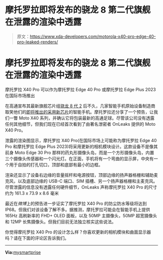 # 摩托罗拉即将发布的骁龙 8 第二代旗舰在泄露的渲染中透露

> 原文：<https://www.xda-developers.com/motorola-x40-pro-edge-40-pro-leaked-renders/>

# 摩托罗拉即将发布的骁龙 8 第二代旗舰在泄露的渲染中透露

摩托罗拉 X40 Pro 可以作为摩托罗拉 Edge 40 Pro 或摩托罗拉 Edge Plus 2023 在国际市场推出

在高通宣布其最新旗舰芯片组[骁龙 8 代 2](https://www.xda-developers.com/qualcomm-snapdragon-8-gen-2/) 后不久，几家智能手机原始设备制造商取笑他们的[即将推出的采用新芯片](https://www.xda-developers.com/qualcomm-snapdragon-8-gen-2-smartphones/)的智能手机。摩托罗拉还分享了一个预告，让我们一瞥 Moto X40 系列，并确认它将包装最新的高通足球。尽管该公司没有透露任何其他细节，但我们现在已经首次看到了由著名泄密者 OnLeaks 提供的 Moto X40 Pro。

泄露的渲染图显示，摩托罗拉 X40 Pro(在国际市场上可能称为摩托罗拉 Edge 40 Pro 和摩托罗拉 Edge Plus 2023)将采用更新的相机模块设计。这款设备不是像其前身 Moto Edge 30 Pro 那样的药丸形摄像头岛，而是一个方形摄像头岛，内置三个摄像头传感器和一个闪光灯。在正面，手机将有一个弯曲的显示屏，中央有一个用于自拍的打孔切口，顶部和底部有最小的边框。

渲染还显示了设备右边缘的音量摇杆和电源按钮，顶部边缘的扬声器格栅和辅助麦克风，以及底部边缘的 USB-C 端口、SIM 插槽、另一个扬声器格栅和主麦克风。尽管泄露的信息没有透露任何硬件细节，OnLeaks 声称摩托罗拉 X40 Pro 的尺寸约为 161.3 x 73.9 x 8.6 毫米

最近在*微博*上的预告进一步证实了摩托罗拉 X40 Pro 的防尘防水等级将达到 IP68。但我们对该设备了解不多。据推测，摩托罗拉可能会在智能手机上提供 165Hz 高刷新率的 FHD+ OLED 面板，以及 50MP 主摄像头，50MP 超宽摄像头和 12MP 长焦摄像头。但我们目前无法独立核实这些说法。

你觉得摩托罗拉 X40 Pro 的设计怎么样？你喜欢更新的相机模块和曲面显示器吗？请在下面的评论区告诉我们。

* * *

**Via:**[mysmartprise](https://www.mysmartprice.com/gear/motorola-x40-pro-edge-40-pro-design-renders-revealed-official-launch-exclusive/)